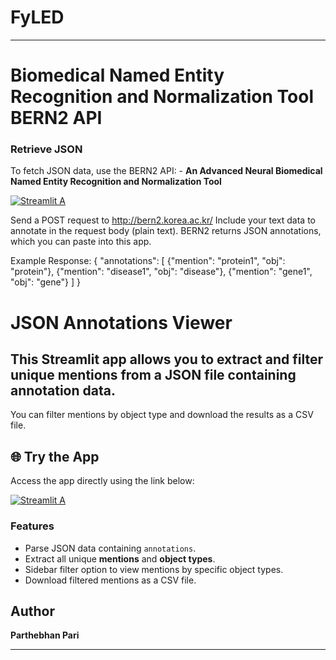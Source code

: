 # FyLED



---

#  Biomedical Named Entity Recognition and Normalization Tool BERN2 API
### Retrieve JSON
To fetch JSON data, use the BERN2 API:  - 
**An Advanced Neural Biomedical Named Entity Recognition and Normalization Tool**

[![Streamlit A](https://img.shields.io/badge/Named_Entity_Recognition_-_BERN2_API-ff69b4.svg?style=for-the-badge&logo=Streamlit)](http://bern2.korea.ac.kr/)

Send a POST request to http://bern2.korea.ac.kr/
Include your text data to annotate in the request body (plain text).
BERN2 returns JSON annotations, which you can paste into this app.

Example Response:
{
    "annotations": [
        {"mention": "protein1", "obj": "protein"},
        {"mention": "disease1", "obj": "disease"},
        {"mention": "gene1", "obj": "gene"}
    ]
}



# JSON Annotations Viewer  
## This Streamlit app allows you to extract and filter unique mentions from a JSON file containing annotation data.  
You can filter mentions by object type and download the results as a CSV file.  

## 🌐 Try the App
Access the app directly using the link below:


[![Streamlit A](https://img.shields.io/badge/JSON_Annotations_Viewer_-_Streamlit_App-ff69b4.svg?style=for-the-badge&logo=Streamlit)](https://jsonfilter.streamlit.app/)


### Features  
- Parse JSON data containing `annotations`.  
- Extract all unique **mentions** and **object types**.  
- Sidebar filter option to view mentions by specific object types.  
- Download filtered mentions as a CSV file.  


## Author  
**Parthebhan Pari**

---  
